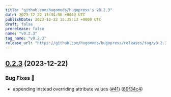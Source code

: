 ```yaml
---
title: "github.com/hugomods/hugopress's v0.2.3"
date: 2023-12-22 15:34:58 +0000 UTC
publishDate: 2023-12-22 15:35:13 +0000 UTC
draft: false
prerelease: false
name: "v0.2.3"
tag_name: "v0.2.3"
release_url: "https://github.com/hugomods/hugopress/releases/tag/v0.2.3"
---
```


## [0.2.3](https://github.com/hugomods/hugopress/compare/v0.2.2...v0.2.3) (2023-12-22)


### Bug Fixes 🐞

* appending instead overriding attribute values ([#41](https://github.com/hugomods/hugopress/issues/41)) ([89f34c4](https://github.com/hugomods/hugopress/commit/89f34c471af4b149f65980a67472b8935dbd3c94))
